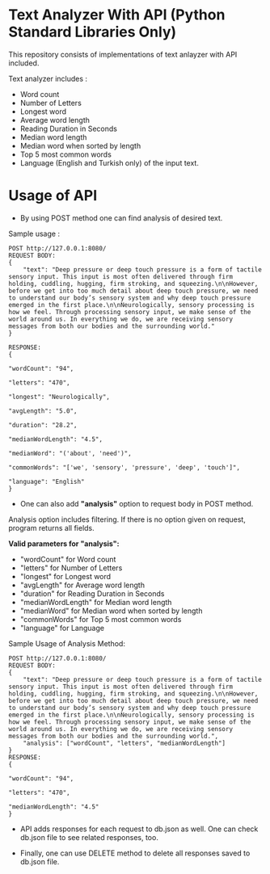 # Text Analyzer With API (Python Standard Libraries Only)
This repository consists of implementations of text anlayzer with API included.

Text analyzer includes :
  - Word count
  - Number of Letters
  - Longest word
  - Average word length
  - Reading Duration in Seconds
  - Median word length
  - Median word when sorted by length
  - Top 5 most common words
  - Language (English and Turkish only)
of the input text.

# Usage of API

- By using POST method one can find analysis of desired text.

Sample usage :

```
POST http://127.0.0.1:8080/
REQUEST BODY:
{
    "text": "Deep pressure or deep touch pressure is a form of tactile sensory input. This input is most often delivered through firm holding, cuddling, hugging, firm stroking, and squeezing.\n\nHowever, before we get into too much detail about deep touch pressure, we need to understand our body’s sensory system and why deep touch pressure emerged in the first place.\n\nNeurologically, sensory processing is how we feel. Through processing sensory input, we make sense of the world around us. In everything we do, we are receiving sensory messages from both our bodies and the surrounding world."
}

RESPONSE:
{

"wordCount": "94",

"letters": "470",

"longest": "Neurologically",

"avgLength": "5.0",

"duration": "28.2",

"medianWordLength": "4.5",

"medianWord": "('about', 'need')",

"commonWords": "['we', 'sensory', 'pressure', 'deep', 'touch']",

"language": "English"
}

```

- One can also add **"analysis"** option to request body in POST method.

Analysis option includes filtering. If there is no option given on request, program returns all fields.

**Valid parameters for "analysis":**
  - "wordCount" for Word count
  - "letters" for Number of Letters
  - "longest" for Longest word
  - "avgLength" for Average word length
  - "duration" for Reading Duration in Seconds
  - "medianWordLength" for Median word length
  - "medianWord" for Median word when sorted by length
  - "commonWords" for Top 5 most common words
  - "language" for Language

Sample Usage of Analysis Method:

```
POST http://127.0.0.1:8080/
REQUEST BODY:
{
    "text": "Deep pressure or deep touch pressure is a form of tactile sensory input. This input is most often delivered through firm holding, cuddling, hugging, firm stroking, and squeezing.\n\nHowever, before we get into too much detail about deep touch pressure, we need to understand our body’s sensory system and why deep touch pressure emerged in the first place.\n\nNeurologically, sensory processing is how we feel. Through processing sensory input, we make sense of the world around us. In everything we do, we are receiving sensory messages from both our bodies and the surrounding world.",
    "analysis": ["wordCount", "letters", "medianWordLength"]
}
RESPONSE:
{

"wordCount": "94",

"letters": "470",

"medianWordLength": "4.5"
}

```
- API adds responses for each request to db.json as well. One can check db.json file to see related responses, too.

- Finally, one can use DELETE method to delete all responses saved to db.json file.
